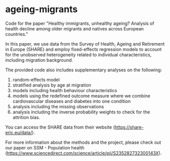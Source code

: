 # ageing-migrants
Code for the paper "Healthy immigrants, unhealthy ageing? Analysis of health decline among older migrants and natives across European countries."

In this paper, we use data from the Survey of Health, Ageing and Retirement in Europe (SHARE) and employ fixed-effects regression models to account for the unobserved heterogeneity related to individual characteristics, including migration background. 

The provided code also includes supplementary analyses on the following:

  1. random-effects model
  2. stratified analysis by age at migration
  3. models including health behaviour characteristics
  4. models using the redefined outcome measure where we combine cardiovascular diseases and diabetes into one condition
  5. analysis including the missing observations
  6. analysis including the inverse probability weights to check for the attrition bias. 

You can access the SHARE data from their website (https://share-eric.eu/data/).

For more information about the methods and the project, please check out our paper on SSM - Population health (https://www.sciencedirect.com/science/article/pii/S235282732300143X).

